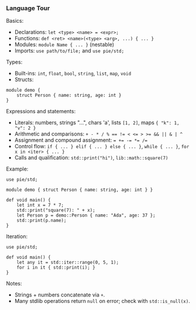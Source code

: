 ### Language Tour

Basics:

- Declarations: `let <type> <name> = <expr>;`
- Functions: `def <ret> <name>(<type> <arg>, ...) { ... }`
- Modules: `module Name { ... }` (nestable)
- Imports: `use path/to/file;` and `use pie/std;`

Types:

- Built-ins: `int`, `float`, `bool`, `string`, `list`, `map`, `void`
- Structs:

```pie
module demo {
    struct Person { name: string, age: int }
}
```

Expressions and statements:

- Literals: numbers, strings "...", chars 'a', lists `[1, 2]`, maps `{ "k": 1, "v": 2 }`
- Arithmetic and comparisons: `+ - * / % == != < <= > >= && || & | ^`
- Assignment and compound assignment: `= += -= *= /=`
- Control flow: `if { ... } elif { ... } else { ... }`, `while { ... }`, `for x in <iter> { ... }`
- Calls and qualification: `std::print("hi")`, `lib::math::square(7)`

Example:

```pie
use pie/std;

module demo { struct Person { name: string, age: int } }

def void main() {
    let int x = 7 * 7;
    std::print("square(7): " + x);
    let Person p = demo::Person { name: "Ada", age: 37 };
    std::print(p.name);
}
```

Iteration:

```pie
use pie/std;

def void main() {
    let any it = std::iter::range(0, 5, 1);
    for i in it { std::print(i); }
}
```

Notes:

- Strings + numbers concatenate via `+`.
- Many stdlib operations return `null` on error; check with `std::is_null(x)`.
